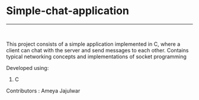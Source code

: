 <h1>Simple-chat-application</h1>
<hr>
<br>

This project consists of a simple application implemented in C, where 
a client can chat with the server and send messages to each other. Contains typical 
networking concepts and implementations of socket programming

Developed using:

1. C


Contributors :
Ameya Jajulwar 
